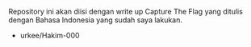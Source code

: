 Repository ini akan diisi dengan write up Capture The Flag yang ditulis dengan Bahasa Indonesia yang sudah saya lakukan.

- urkee/Hakim-000